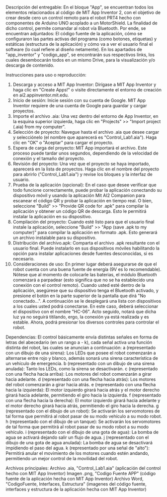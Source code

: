 Descripción del entregable: En el bloque "App", se encuentran todos los elementos relacionados al código de MIT App Inventor 2, con el objetivo de crear desde cero un control remoto para el robot PRT4 hecho con componentes de Arduino UNO acoplado a un MotorShield. La finalidad de dicho control, permite comandar al robot vía Bluetooth. Por ende, se encuentran adjuntados: El código fuente de la aplicación, cómo se configuraron las partes activas del programa (como botones, etiquetas) y estáticas (estructura de la aplicación) y cómo va a ver el usuario final el software (lo cual refiere al diseño netamente). En los apartados de "app_inventor" y "codigo_app", se encontrarán sus respectivos links, los cuales desembocarán todos en un mismo Drive, para la visualización y/o descarga de contenido.

Instrucciones para uso o reproducción:
1. Descarga y acceso a MIT App Inventor: Dirígase a MIT App Inventor y haga clic en "Create Apps!" o visite directamente el entorno de creación en ai2.appinventor.mit.edu.
2. Inicio de sesión: Inicie sesión con su cuenta de Google. MIT App Inventor requiere de una cuenta de Google para guardar y cargar proyectos.
3. Importe el archivo .aia: Una vez dentro del entorno de App Inventor, en la esquina superior izquierda, haga clic en "Projects" >> "Import project (.aia) from my computer".
4. Selección de proyecto: Navegue hasta el archivo .aia que desee cargar y selecciónelo (el nombre que aparecerá es "Control_Lab1.aia"). Haga clic en "OK" o "Aceptar" para cargar el proyecto.
5. Espera de carga del proyecto: MIT App importará el archivo. Este proceso puede tardar unos segundos, dependiendo de la velocidad de conexión y el tamaño del proyecto. 
6. Revisión del proyecto: Una vez que el proyecto se haya importado, aparecerá en la lista de proyectos. Haga clic en el nombre del proyecto para abrirlo ("Control_Lab1.aia") y revise los bloques y la interfaz de usuario.
7. Prueba de la aplicación (opcional): En el caso que desee verificar que todo funcione correctamente, puede probar la aplicación conectando su dispositivo móvil y usando la aplicación Mit AI2 Companion para escanear el código QR y probar la aplicación en tiempo real. O bien, seleccione "Build" >> "Provide QR code for .apk" para compilar la aplicación y obtener un código QR de descarga. Esto le permitirá instalar la aplicación en su dispositivo.
8. Compilación del proyecto: Cuando esté listo para que el usuario final instale la aplicación, seleccione "Build" >> "App (save .apk to my computer)" para compilar la aplicación en formato .apk. Esto generará un archivo instalable para su dispositivo.
9. Distribución del archivo.apk: Comparta el archivo .apk resultante con el usuario final. Puede instalarlo en sus dispositivos móviles habilitando la opción para instalar aplicaciones desde fuentes desconocidas, si es necesario.
10. Consideraciones de uso: En primer lugar deberá asegurarse de que el robot cuenta con una buena fuente de energía (9V es lo recomendable). Nótese que al momento de colocarle las baterias, el módulo Bluetooth comenzará a parpadear (esto significa que no se ha establecido una conexión con el control remoto). Cuando usted esté dentro de la aplicación, asegúrese que su dispositivo tenga el Bluetooth activado, y presione el botón en la parte superior de la pantalla que dirá "No conectado...". A continuación se le desplegará una lista con dispositivos a los cuales usted podrá conectarse. En este caso, deberá seleccionar el dispositivo con el nombre "HC-06". Acto seguido, notará que dicha luz ya no seguirá titilando, ergo, la conexión ya está realizada y es estable. Ahora, podrá presionar los diversos controles para controlar el robot.

Dependencias: El control básicamente envía distintas señales en forma de letras del abecedario (en un rango a - k), cada señal activa una función distinta del robot, las cuales se anuncian a continuación: 
a (representado con un dibujo de una sirena): Los LEDs que posee el robot comenzarán a alternarse entre rojo y blanco, además sonará una sirena característica de un vehículo de emergencia.
b (representado con un dibujo de una sirena anulada): Tanto los LEDs, como la sirena se desactivarán. 
c (representado con una flecha hacia arriba): Los motores del robot comenzarán a girar hacia adelante.
d (representado con una flecha hacia atrás): Los motores del robot comenzarán a girar hacia atrás.
e (representado con una flecha hacia la izquierda): El motor izquierdo girará hacia atrás y el motor derecho girará hacia adelante, permitiendo el giro hacia la izquierda.
f (representado con una flecha hacia la derecha): El motor izquierdo girará hacia adelante y el motor derecho girará hacia atrás, permitiendo el giro hacia la derecha.
g (representado con el dibujo de un robot): Se activarán los servomotores de tal forma que permitirá al robot pasar de su modo vehículo a su modo robot.
h (representado con el dibujo de un tanque): Se activarán los servomotores de tal forma que permitirá al robot pasar de su modo robot a su modo vehículo.
i (representado con el dibujo de una gota de agua): La bomba de agua se activará dejando salir un flujo de agua.
j (representado con el dibujo de una gota de agua anulada): La bomba de agua se desactivará impidiendo el paso del agua. 
k (representado por una señal de "alto"): Permitirá anular el movimiento de los motores cuando estén andando, permitiendo un mejor control de la movilidad del robot. 

Archivos principales: 
Archivo .aia, "Control_Lab1.aia" (aplicación del control hecho con MIT App Inventor)
Imagen .png, "Codigo Fuente APP" (código fuente de la aplicación hecha con MIT App Inventor)
Archivo Word, "CodigoFuente, Interfaces, Estructura" (imagenes del código fuente, interfaces y estructura de la aplicación hecha con MIT App Inventor)
